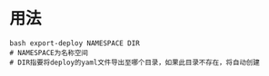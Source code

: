 # 用法
```console
bash export-deploy NAMESPACE DIR
# NAMESPACE为名称空间
# DIR指要将deploy的yaml文件导出至哪个目录，如果此目录不存在，将自动创建
```
